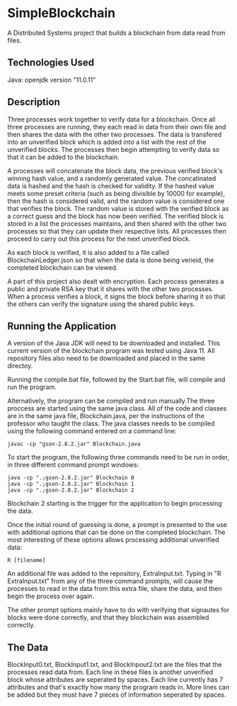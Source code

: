 # SimpleBlockchain
A Distributed Systems project that builds a blockchain from data read from files.

## Technologies Used
Java: openjdk version "11.0.11"

## Description
Three processes work together to verify data for a blockchain. Once all three processes are running, they each read in data from their own file and then shares the data with the other two processes. The data is transfered into an unverified block which is added into a list with the rest of the unverified blocks. The processes then begin attempting to verify data so that it can be added to the blockchain. 

A processes will concatenate the block data, the previous verified block's winning hash value, and a randomly generated value. The concatinated data is hashed and the hash is checked for validity. If the hashed value meets some preset criteria (such as being divisible by 10000 for example), then the hash is considered valid, and the random value is considered one that verifies the block. The random value is stored with the verified block as a correct guess and the block has now been verified. The verified block is stored in a list the processes maintains, and then shared with the other two processes so that they can update their respective lists. All processes then proceed to carry out this process for the next unverified block.

As each block is verified, it is also added to a file called BlockchainLedger.json so that when the data is done being verieid, the completed blockchain can be viewed.

A part of this project also dealt with encryption. Each process generates a public and private RSA key that it shares with the other two processes. When a process verifies a block, it signs the block before sharing it so that the others can verify the signature using the shared public keys. 


## Running the Application
A version of the Java JDK will need to be downloaded and installed. This current version of the blockchain program was tested using Java 11. All repository files also need to be downloaded and placed in the same directoy.

Running the compile.bat file, followed by the Start.bat file, will compile and run the program.

Alternatively, the program can be compiled and run manually.The three proccess are started using the same java class. All of the code and classes are in the same java file, Blockchain.java, per the instructions of the professor who taught the class. The java classes needs to be compiled using the following command entered on a command line:

```
javac -cp "gson-2.8.2.jar" Blockchain.java
```

To start the program, the following three commands need to be run in order, in three different command prompt windows:

```
java -cp ".;gson-2.8.2.jar" Blockchain 0
java -cp ".;gson-2.8.2.jar" Blockchain 1
java -cp ".;gson-2.8.2.jar" Blockchain 2
```

Blockchain 2 starting is the trigger for the application to begin processing the data.

Once the initial round of guessing is done, a prompt is presented to the use with additional options that can be done on the completed blockchain. The most interesting of these options allows processing additional unverified data:

```
R [filename]
```

An additional file was added to the repository, ExtraInput.txt. Typing in "R ExtraInput.txt" from any of the three command prompts, will cause the processes to read in the data from this extra file, share the data, and then begin the process over again.  

The other prompt options mainly have to do with verifying that signautes for blocks were done correctly, and that they blockchain was assembled correctly.


## The Data
BlockInput0.txt, BlockInput1.txt, and BlockInpout2.txt are the files that the processes read data from. Each line in these files is another unverified block whose attributes are seperated by spaces. Each line currently has 7 attributes and that's exactly how many the program reads in. More lines can be added but they must have 7 pieces of information seperated by spaces. 

